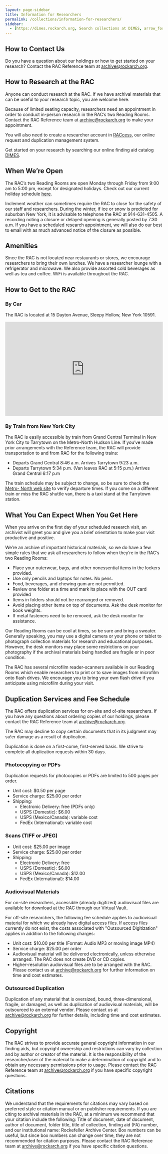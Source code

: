 ```yaml
---
layout: page-sidebar
title: Information for Researchers
permalink: /collections/information-for-researchers/
sidebar:
  - [https://dimes.rockarch.org, Search collections at DIMES, arrow_forward, '']
---
```


## How to Contact Us

Do you have a question about our holdings or how to get started on your research?
Contact the RAC Reference team at [archive@rockarch.org](mailto:archive@rockarch.org).

## How to Research at the RAC

Anyone can conduct research at the RAC. If we have archival materials that can be
useful to your research topic, you are welcome here.

Because of limited seating capacity, researchers need an appointment in order to
conduct in-person research in the RAC’s two Reading Rooms. Contact the RAC Reference
team at [archive@rockarch.org](mailto:archive@rockarch.org) to make your
appointment.

You will also need to create a researcher account in [RACcess](https://raccess.rockarch.org),
our online request and duplication management system.

Get started on your research by searching our online finding aid catalog [DIMES](https://dimes.rockarch.org).

## When We’re Open

The RAC’s two Reading Rooms are open Monday through Friday from 9:00
am to 5:00 pm, except for designated holidays. Check out our current
holiday schedule [here](holiday-schedule/).

Inclement weather can sometimes require the RAC to close for the safety of
our staff and researchers. During the winter, if ice or snow is predicted for
suburban New York, it is advisable to telephone the RAC at 914-631-4505. A
recording noting a closure or delayed opening is generally posted by 7:30
a.m. If you have a scheduled research appointment, we will also do our best
to email with as much advanced notice of the closure as possible.

## Amenities

Since the RAC is not located near restaurants or stores, we encourage
researchers to bring their own lunches. We have a researcher lounge with a
refrigerator and microwave. We also provide assorted cold beverages as
well as tea and coffee. WiFi is available throughout the RAC.


## How to Get to the RAC

### By Car

The RAC is located at 15 Dayton Avenue, Sleepy Hollow, New York 10591.

<iframe src="https://www.google.com/maps/embed?pb=!1m18!1m12!1m3!1d3006.9551381027577!2d-73.8373819843737!3d41.091826822227716!2m3!1f0!2f0!3f0!3m2!1i1024!2i768!4f13.1!3m3!1m2!1s0x89c2bffc3b17f3b5%3A0x3329b3d8104d2fb9!2s15+Dayton+Ave%2C+Sleepy+Hollow%2C+NY+10591!5e0!3m2!1sen!2sus!4v1560187749243!5m2!1sen!2sus" width="100%" height="300" frameborder="0" style="border:0" allowfullscreen></iframe>

### By Train from New York City

The RAC is easily accessible by train from Grand Central Terminal in New
York City to Tarrytown on the Metro-North Hudson Line. If you’ve made
prior arrangements with the Reference team, the RAC will provide
transportation to and from RAC for the following trains:

- Departs Grand Central 8:46 a.m. Arrives Tarrytown 9:23 a.m.
- Departs Tarrytown 5:34 p.m. (Van leaves RAC at 5:15 p.m.) Arrives Grand Central 6:17 p.m

The train schedule may be subject to change, so be sure to check the [Metro-
North web site](http://www.mta.info) to verify departure times. If you come
on a different train or miss the RAC shuttle van, there is a taxi stand at the
Tarrytown station.

## What You Can Expect When You Get Here

When you arrive on the first day of your scheduled research visit, an
archivist will greet you and give you a brief orientation to make your visit
productive and positive.

We’re an archive of important historical materials, so we do have a few
simple rules that we ask all researchers to follow when they’re in the RAC’s
two Reading Rooms:

- Place your outerwear, bags, and other nonessential items in the
lockers provided.
- Use only pencils and laptops for notes. No pens.
- Food, beverages, and chewing gum are not permitted.
- Review one folder at a time and mark its place with the OUT card
provided
- Items in folders should not be rearranged or removed.
- Avoid placing other items on top of documents. Ask the desk monitor
for book weights.
- If metal fasteners need to be removed, ask the desk monitor for
assistance.

Our Reading Rooms can be cool at times, so be sure and bring a sweater.
Generally speaking, you may use a digital camera or your phone or tablet
to photograph collection materials for research and educational purposes.
However, the desk monitors may place some restrictions on your
photography if the archival materials being handled are fragile or in poor
condition.

The RAC has several microfilm reader-scanners available in our Reading
Rooms which enable researchers to print or to save images from microfilm
onto flash drives. We encourage you to bring your own flash drive if you
anticipate using microfilm during your visit.

## Duplication Services and Fee Schedule

The RAC offers duplication services for on-site and o!-site researchers. If
you have any questions about ordering copies of our holdings, please
contact the RAC Reference team at archive@rockarch.org.

The RAC may decline to copy certain documents that in its judgment may
su!er damage as a result of duplication.

Duplication is done on a first-come, first-served basis. We strive to complete
all duplication requests within 30 days.

### Photocopying or PDFs

Duplication requests for photocopies or PDFs are limited to 500 pages per
order.

- Unit cost: $0.50 per page
- Service charge: $25.00 per order
- Shipping:
  - Electronic Delivery: free (PDFs only)
  - USPS (Domestic): $6.00
  - USPS (Mexico/Canada): variable cost
  - FedEx (International): variable cost

### Scans (TIFF or JPEG)

- Unit cost: $25.00 per image
- Service charge: $25.00 per order
- Shipping:
  - Electronic Delivery: free
  - USPS (Domestic): $6.00
  - USPS (Mexico/Canada): $12.00
  - FedEx (International): $14.00

### Audiovisual Materials

For on-site researchers, accessible (already digitized) audiovisual files are available for download at the RAC through our Virtual Vault.

For off-site researchers, the following fee schedule applies to audiovisual material for which we already have digital access files. If access files currently do not exist, the costs associated with "Outsourced Digitization" applies in addition to the following charges:

- Unit cost: $10.00 per title (Format: Audio MP3 or moving image MP4)
- Service charge: $25.00 per order
- Audiovisual material will be delivered electronically, unless otherwise arranged. The RAC does not create DVD or CD copies.
- Higher-resolution audiovisual files are to be arranged with the RAC. Please contact us at [archive@rockarch.org](mailto:archive@rockarch.org) for further information on time and cost estimates.

### Outsourced Duplication

Duplication of any material that is oversized, bound, three-dimensional, fragile, or damaged, as well as duplication of audiovisual materials, will be outsourced to an external vendor. Please contact us at
[archive@rockarch.org](mailto:archive@rockarch.org) for further details, including time and cost estimates.

## Copyright

The RAC strives to provide accurate general copyright information in our ﬁnding aids, but copyright ownership and restrictions can vary by collection and by author or creator of the material. It is the responsibility of the researcher/user of the material to make a determination of copyright and to obtain any necessary permissions prior to usage. Please contact the RAC Reference team at [archive@rockarch.org](mailto:archive@rockarch.org) if you have specific copyright questions.

## Citations

We understand that the requirements for citations may vary based on preferred style or citation manual or on publisher requirements. If you are citing to archival materials in the RAC, at a minimum we recommend that your citation include the following: Title of document, date of document, author of document, folder title, title of collection, finding aid (FA) number, and our institutional name: Rockefeller Archive Center. Box numbers can be useful, but since box numbers can change over time, they are not recommended for citation purposes. Please contact the RAC Reference team at [archive@rockarch.org](mailto:archive@rockarch.org) if you have specific citation questions.
